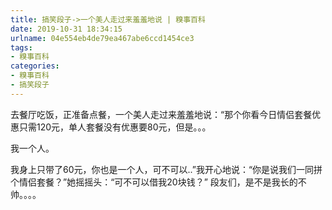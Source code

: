 ```yaml
---
title: 搞笑段子->一个美人走过来羞羞地说 | 糗事百科
date: 2019-10-31 18:34:15
urlname: 04e554eb4de79ea467abe6ccd1454ce3
tags: 
- 糗事百科
categories:
- 糗事百科
- 搞笑段子
---
```

去餐厅吃饭，正准备点餐，一个美人走过来羞羞地说：“那个你看今日情侣套餐优惠只需120元，单人套餐没有优惠要80元，但是。。。

我一个人。

我身上只带了60元，你也是一个人，可不可以..”我开心地说：“你是说我们一同拼个情侣套餐？”她摇摇头：“可不可以借我20块钱？” 段友们，是不是我长的不帅。。。。


